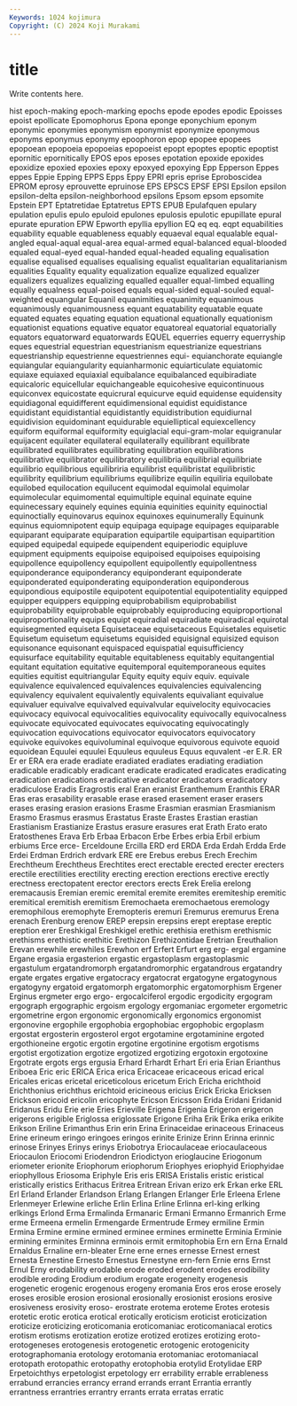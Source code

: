 ```yaml
---
Keywords: 1024 kojimura
Copyright: (C) 2024 Koji Murakami
---
```


# title

Write contents here.



hist epoch-making epoch-marking epochs epode epodes
epodic Epoisses epoist epollicate Epomophorus Epona eponge eponychium eponym eponymic
eponymies eponymism eponymist eponymize eponymous eponyms eponymus eponymy epoophoron epop
epopee epopees epopoean epopoeia epopoeias epopoeist epopt epoptes epoptic epoptist
epornitic epornitically EPOS epos eposes epotation epoxide epoxides epoxidize epoxied
epoxies epoxy epoxyed epoxying Epp Epperson Eppes eppes Eppie Epping
EPPS Epps Eppy EPRI epris eprise Eproboscidea EPROM eprosy eprouvette
epruinose EPS EPSCS EPSF EPSI Epsilon epsilon epsilon-delta epsilon-neighborhood epsilons
Epsom epsom epsomite Epstein EPT Eptatretidae Eptatretus EPTS EPUB Epulafquen
epulary epulation epulis epulo epuloid epulones epulosis epulotic epupillate epural
epurate epuration EPW Epworth epyllia epyllion EQ eq eq. eqpt
equabilities equability equable equableness equably equaeval equal equalable equal-angled equal-aqual
equal-area equal-armed equal-balanced equal-blooded equaled equal-eyed equal-handed equal-headed equaling equalisation
equalise equalised equalises equalising equalist equalitarian equalitarianism equalities Equality equality
equalization equalize equalized equalizer equalizers equalizes equalizing equalled equaller equal-limbed
equalling equally equalness equal-poised equals equal-sided equal-souled equal-weighted equangular Equanil
equanimities equanimity equanimous equanimously equanimousness equant equatability equatable equate equated
equates equating equation equational equationally equationism equationist equations equative equator
equatoreal equatorial equatorially equators equatorward equatorwards EQUEL equerries equerry equerryship
eques equestrial equestrian equestrianism equestrianize equestrians equestrianship equestrienne equestriennes equi-
equianchorate equiangle equiangular equiangularity equianharmonic equiarticulate equiatomic equiaxe equiaxed equiaxial
equibalance equibalanced equibiradiate equicaloric equicellular equichangeable equicohesive equicontinuous equiconvex equicostate
equicrural equicurve equid equidense equidensity equidiagonal equidifferent equidimensional equidist equidistance
equidistant equidistantial equidistantly equidistribution equidiurnal equidivision equidominant equidurable equielliptical equiexcellency
equiform equiformal equiformity equiglacial equi-gram-molar equigranular equijacent equilater equilateral equilaterally
equilibrant equilibrate equilibrated equilibrates equilibrating equilibration equilibrations equilibrative equilibrator equilibratory
equilibria equilibrial equilibriate equilibrio equilibrious equilibriria equilibrist equilibristat equilibristic equilibrity
equilibrium equilibriums equilibrize equilin equiliria equilobate equilobed equilocation equilucent equimodal
equimolal equimolar equimolecular equimomental equimultiple equinal equinate equine equinecessary equinely
equines equinia equinities equinity equinoctial equinoctially equinovarus equinox equinoxes equinumerally
Equinunk equinus equiomnipotent equip equipaga equipage equipages equiparable equiparant equiparate
equiparation equipartile equipartisan equipartition equiped equipedal equipede equipendent equiperiodic equipluve
equipment equipments equipoise equipoised equipoises equipoising equipollence equipollency equipollent equipollently
equipollentness equiponderance equiponderancy equiponderant equiponderate equiponderated equiponderating equiponderation equiponderous equipondious
equipostile equipotent equipotential equipotentiality equipped equipper equippers equipping equiprobabilism equiprobabilist
equiprobability equiprobable equiprobably equiproducing equiproportional equiproportionality equips equipt equiradial equiradiate
equiradical equirotal equisegmented equiseta Equisetaceae equisetaceous Equisetales equisetic Equisetum equisetum
equisetums equisided equisignal equisized equison equisonance equisonant equispaced equispatial equisufficiency
equisurface equitability equitable equitableness equitably equitangential equitant equitation equitative equitemporal
equitemporaneous equites equities equitist equitriangular Equity equity equiv equiv. equivale
equivalence equivalenced equivalences equivalencies equivalencing equivalency equivalent equivalently equivalents equivaliant
equivalue equivaluer equivalve equivalved equivalvular equivelocity equivocacies equivocacy equivocal equivocalities
equivocality equivocally equivocalness equivocate equivocated equivocates equivocating equivocatingly equivocation equivocations
equivocator equivocators equivocatory equivoke equivokes equivoluminal equivoque equivorous equivote equoid
equoidean Equulei equulei Equuleus equuleus Equus equvalent -er E.R. ER
Er er ERA era erade eradiate eradiated eradiates eradiating eradiation
eradicable eradicably eradicant eradicate eradicated eradicates eradicating eradication eradications eradicative
eradicator eradicators eradicatory eradiculose Eradis Eragrostis eral Eran eranist Eranthemum
Eranthis ERAR Eras eras erasability erasable erase erased erasement eraser
erasers erases erasing erasion erasions Erasme Erasmian erasmian Erasmianism Erasmo
Erasmus erasmus Erastatus Eraste Erastes Erastian erastian Erastianism Erastianize Erastus
erasure erasures erat Erath Erato erato Eratosthenes Erava Erb Erbaa
Erbacon Erbe Erbes erbia Erbil erbium erbiums Erce erce- Erceldoune
Ercilla ERD erd ERDA Erda Erdah Erdda Erde Erdei Erdman
Erdrich erdvark ERE ere Erebus erebus Erech Erechim Erechtheum Erechtheus
Erechtites erect erectable erected erecter erecters erectile erectilities erectility erecting
erection erections erective erectly erectness erectopatent erector erectors erects Erek
Erelia erelong eremacausis Eremian eremic eremital eremite eremites eremiteship eremitic
eremitical eremitish eremitism Eremochaeta eremochaetous eremology eremophilous eremophyte Eremopteris eremuri
Eremurus eremurus Erena erenach Erenburg erenow EREP erepsin erepsins erept
ereptase ereptic ereption erer Ereshkigal Ereshkigel erethic erethisia erethism erethismic
erethisms erethistic erethitic Erethizon Erethizontidae Eretrian Ereuthalion Erevan erewhile erewhiles
Erewhon erf Erfert Erfurt erg erg- ergal ergamine Ergane ergasia
ergasterion ergastic ergastoplasm ergastoplasmic ergastulum ergatandromorph ergatandromorphic ergatandrous ergatandry ergate
ergates ergative ergatocracy ergatocrat ergatogyne ergatogynous ergatogyny ergatoid ergatomorph ergatomorphic
ergatomorphism Ergener Erginus ergmeter ergo ergo- ergocalciferol ergodic ergodicity ergogram
ergograph ergographic ergoism ergology ergomaniac ergometer ergometric ergometrine ergon ergonomic
ergonomically ergonomics ergonomist ergonovine ergophile ergophobia ergophobiac ergophobic ergoplasm ergostat
ergosterin ergosterol ergot ergotamine ergotaminine ergoted ergothioneine ergotic ergotin ergotine
ergotinine ergotism ergotisms ergotist ergotization ergotize ergotized ergotizing ergotoxin ergotoxine
Ergotrate ergots ergs ergusia Erhard Erhardt Erhart Eri eria Erian
Erianthus Eriboea Eric eric ERICA Erica erica Ericaceae ericaceous ericad
erical Ericales ericas ericetal ericeticolous ericetum Erich Ericha erichthoid Erichthonius
erichthus erichtoid ericineous ericius Erick Ericka Ericksen Erickson ericoid ericolin
ericophyte Ericson Ericsson Erida Eridani Eridanid Eridanus Eridu Erie erie
Eries Erieville Erigena Erigenia Erigeron erigeron erigerons erigible Eriglossa eriglossate
Erigone Eriha Erik Erika erika erikite Erikson Eriline Erimanthus Erin
erin Erina Erinaceidae erinaceous Erinaceus Erine erineum eringo eringoes eringos
erinite Erinize Erinn Erinna erinnic erinose Erinyes Erinys erinys Eriobotrya
Eriocaulaceae eriocaulaceous Eriocaulon Eriocomi Eriodendron Eriodictyon erioglaucine Eriogonum eriometer erionite
Eriophorum eriophorum Eriophyes eriophyid Eriophyidae eriophyllous Eriosoma Eriphyle Eris eris
ERISA Eristalis eristic eristical eristically eristics Erithacus Eritrea Eritrean Erivan
erizo erk Erkan erke ERL Erl Erland Erlander Erlandson Erlang
Erlangen Erlanger Erle Erleena Erlene Erlenmeyer Erlewine erliche Erlin Erlina
Erline Erlinna erl-king erlking erlkings Erlond Erma Ermalinda Ermanaric Ermani
Ermanno Ermanrich Erme erme Ermeena ermelin Ermengarde Ermentrude Ermey ermiline
Ermin Ermina Ermine ermine ermined erminee ermines erminette Erminia Erminie
ermining erminites Erminna erminois ermit ermitophobia Ern ern Erna Ernald
Ernaldus Ernaline ern-bleater Erne erne ernes ernesse Ernest ernest Ernesta
Ernestine Ernesto Ernestus Ernestyne ern-fern Ernie erns Ernst Ernul Erny
erodability erodable erode eroded erodent erodes erodibility erodible eroding Erodium
erodium erogate erogeneity erogenesis erogenetic erogenic erogenous erogeny eromania Eros
eros erose erosely eroses erosible erosion erosional erosionally erosionist erosions
erosive erosiveness erosivity eroso- erostrate erotema eroteme Erotes erotesis erotetic
erotic erotica erotical erotically eroticism eroticist eroticization eroticize eroticizing eroticomania
eroticomaniac eroticomaniacal erotics erotism erotisms erotization erotize erotized erotizes erotizing
eroto- erotogeneses erotogenesis erotogenetic erotogenic erotogenicity erotographomania erotology erotomania erotomaniac
erotomaniacal erotopath erotopathic erotopathy erotophobia erotylid Erotylidae ERP Erpetoichthys erpetologist
erpetology err errability errable errableness errabund errancies errancy errand errands
errant Errantia errantly errantness errantries errantry errants errata erratas erratic
